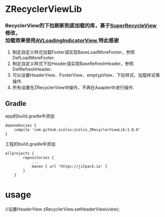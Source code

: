 ZRecyclerViewLib
=
### RecyclerView的下拉刷新到底加载的库，基于[SuperRecycleView](https://github.com/supercwn/SuperRecycleView)修改，<br>加载效果使用[AVLoadingIndicatorView](https://github.com/81813780/AVLoadingIndicatorView),特此感谢

1. 制定自定义样式加载Footer请实现BaseLoadMoreFooter，参照DefLoadMoreFooter.
2. 制定自定义样式下拉Header请实现BaseRefreshHeader，参照DefRefreshHeader.
3. 可以设置HeaderView、FooterView、emptypView、下拉样式、加载样式等操作.
4. 所有设置在ZRecyclerView中操作，不再在Aaapter中进行操作.

## Gradle
app的build.gradle中添加
```
dependencies {
    compile 'com.github.zcolin:zcolin_ZRecyclerViewLib:1.0.0'
}
```
工程的build.gradle中添加
```
allprojects {
		repositories {
			...
			maven { url 'https://jitpack.io' }
		}
	}
```

usage
=

//设置HeaderView
zRecyclerView.setHeaderView(view);


